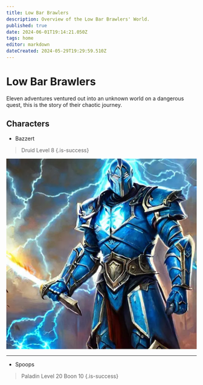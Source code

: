 ```yaml
---
title: Low Bar Brawlers
description: Overview of the Low Bar Brawlers' World.
published: true
date: 2024-06-01T19:14:21.050Z
tags: home
editor: markdown
dateCreated: 2024-05-29T19:29:59.510Z
---
```


# Low Bar Brawlers
Eleven adventures ventured out into an unknown world on a dangerous quest, this is the story of their chaotic journey.

## Characters
- Bazzert 
> 	Druid
>   Level 8
{.is-success}

![bazzdos.webp](/characters/bazzdos.webp)

---
- Spoops
>	Paladin
> Level 20 Boon 10
{.is-success}

